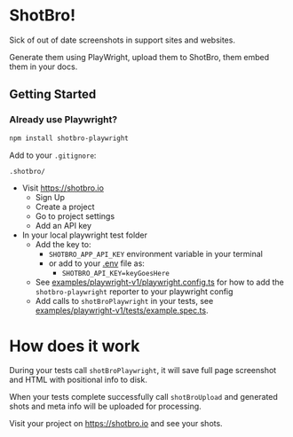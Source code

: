 
# ShotBro!

Sick of out of date screenshots in support sites and websites.

Generate them using PlayWright, upload them to ShotBro, them embed them in your docs.

## Getting Started

### Already use Playwright?

```bash
npm install shotbro-playwright
```

Add to your `.gitignore`:
```gitignore
.shotbro/
```

 - Visit https://shotbro.io 
   - Sign Up
   - Create a project 
   - Go to project settings
   - Add an API key
 - In your local playwright test folder
   - Add the key to:
     - `SHOTBRO_APP_API_KEY` environment variable in your terminal
     - or add to your [.env](https://github.com/motdotla/dotenv) file as:
       - `SHOTBRO_API_KEY=keyGoesHere`
   - See [examples/playwright-v1/playwright.config.ts](https://github.com/saasmech/shotbro/blob/main/examples/playwright-v1/playwright.config.ts) for how to add 
     the `shotbro-playwright` reporter to your playwright config 
   - Add calls to `shotBroPlaywright` in your tests, see [examples/playwright-v1/tests/example.spec.ts](https://github.com/saasmech/shotbro/blob/main/examples/playwright-v1/tests/example.spec.ts).



# How does it work

During your tests call `shotBroPlaywright`, it will save full page screenshot and HTML with positional info to disk.

When your tests complete successfully call `shotBroUpload` and generated shots and meta info will be uploaded  for 
processing.

Visit your project on https://shotbro.io and see your shots.

